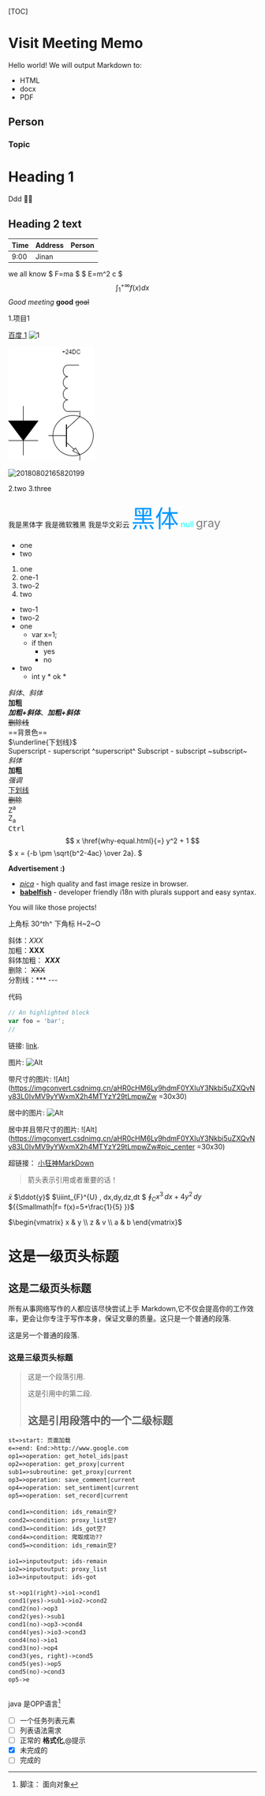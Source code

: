 [TOC]

# Visit Meeting Memo
Hello world!
We will output Markdown to:

- HTML
- docx
- PDF
## Person

### Topic

# Heading 1
Ddd  🌹🦦
## Heading 2 text
  


|Time|Address|Person|
|--|--|--|
|9:00|Jinan|
we all know
$ F=ma $
$ E=m^2 c $
$$\int_1^{+\infty} f(x)dx$$
*Good meeting*
**good**
~~goal~~

 


1.项目1

[百度 1](http://www.baidu.com/)
![1](https://i.imgur.com/jirPBbd.png)

![](solution.png)

![20180802165820199](https://i.imgur.com/OXmwSvU.png)

2.two
3.three

<font face="黑体">我是黑体字</font>
<font face="微软雅黑">我是微软雅黑</font>
<font face="STCAIYUN">我是华文彩云</font>
<font color=#0099ff size=12 face="黑体">黑体</font>
<font color=#00ffff size=3>null</font>
<font color=gray size=5>gray</font>

* one
* two

1. one
2. one-1
3. two-2
4. two

* two-1
* two-2
* one
    * var x=1;
    * if then
        * yes
        * no
* two
    * int y
          * ok
        * 


*斜体*、_斜体_  
**加粗**  
***加粗+斜体***、**_加粗+斜体_**  
 ~~删除线~~    
==背景色==  
$\underline{下划线}$   
Superscript - superscript
^superscript^
Subscript - subscript
~subscript~  
<i>斜体</i>  
<b>加粗</b>  
<em>强调</em>  
<u>下划线</u>   
<del>删除</del>  
Z<sup>a</sup>  
Z<sub>a</sub>  
<kbd>Ctrl</kbd>
$$ x \href{why-equal.html}{=} y^2 + 1 $$
$ x = {-b \pm \sqrt{b^2-4ac} \over 2a}. $

**Advertisement :)**

- _[pica](https://nodeca.github.io/pica/demo/)_ - high quality and fast image
  resize in browser.
- __[babelfish](https://github.com/nodeca/babelfish/)__ - developer friendly
  i18n with plurals support and easy syntax.

You will like those projects!



上角标 30^th^
下角标 H~2~O

斜体：*XXX* <br>
加粗：**XXX**  <br> 
斜体加粗： ***XXX***  <br> 
删除： ~~XXX~~  <br>
分割线：***    ---

代码
```javascript
// An highlighted block
var foo = 'bar';
//
```
链接: [link](https://www.csdn.net/).

图片: ![Alt](https://imgconvert.csdnimg.cn/aHR0cHM6Ly9hdmF0YXIuY3Nkbi5uZXQvNy83L0IvMV9yYWxmX2h4MTYzY29tLmpwZw)

带尺寸的图片: ![Alt](https://imgconvert.csdnimg.cn/aHR0cHM6Ly9hdmF0YXIuY3Nkbi5uZXQvNy83L0IvMV9yYWxmX2h4MTYzY29tLmpwZw =30x30)

居中的图片: ![Alt](https://imgconvert.csdnimg.cn/aHR0cHM6Ly9hdmF0YXIuY3Nkbi5uZXQvNy83L0IvMV9yYWxmX2h4MTYzY29tLmpwZw#pic_center)

居中并且带尺寸的图片: ![Alt](https://imgconvert.csdnimg.cn/aHR0cHM6Ly9hdmF0YXIuY3Nkbi5uZXQvNy83L0IvMV9yYWxmX2h4MTYzY29tLmpwZw#pic_center =30x30)

超链接： [小狂神MarkDown](https://www.bilibili.com/video/BV12J41137hu?p=6)

> 箭头表示引用或者重要的话！

$\bar{x}$
$\ddot{y}$
$\iiint_{F}^{U} \, dx\,dy\,dz\,dt $
$\oint_{C} x^3\, dx + 4y^2\, dy$
${{Smallmath|f=  f(x)=5+\frac{1}{5} }}$

$\begin{vmatrix}
x & y \\
z & v \\
a & b
\end{vmatrix}$

这是一级页头标题
=============
 
这是二级页头标题
-------------
 
所有从事网络写作的人都应该尽快尝试上手 Markdown,它不仅会提高你的工作效率，更会让你专注于写作本身，保证文章的质量。这只是一个普通的段落.
 
这是另一个普通的段落.
 
### 这是三级页头标题
 
> 这是一个段落引用.
> 
> 这是引用中的第二段.
>
> ## 这是引用段落中的一个二级标题  

```flow
st=>start: 页面加载
e=>end: End:>http://www.google.com
op1=>operation: get_hotel_ids|past
op2=>operation: get_proxy|current
sub1=>subroutine: get_proxy|current
op3=>operation: save_comment|current
op4=>operation: set_sentiment|current
op5=>operation: set_record|current
 
cond1=>condition: ids_remain空?
cond2=>condition: proxy_list空?
cond3=>condition: ids_got空?
cond4=>condition: 爬取成功??
cond5=>condition: ids_remain空?
 
io1=>inputoutput: ids-remain
io2=>inputoutput: proxy_list
io3=>inputoutput: ids-got
 
st->op1(right)->io1->cond1
cond1(yes)->sub1->io2->cond2
cond2(no)->op3
cond2(yes)->sub1
cond1(no)->op3->cond4
cond4(yes)->io3->cond3
cond4(no)->io1
cond3(no)->op4
cond3(yes, right)->cond5
cond5(yes)->op5
cond5(no)->cond3
op5->e
 
```
java 是OPP语言[^1]

[^1]:脚注：
面向对象

  
- [ ] 一个任务列表元素
- [ ] 列表语法需求
- [ ] 正常的 **格式化**,@提示
- [x] 未完成的
- [ ] 完成的